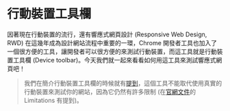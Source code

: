 
# 行動裝置工具欄
因著現在行動裝置的流行，還有響應式網頁設計 (Responsive Web Design, RWD) 在這幾年成為設計網站流程中重要的一環，Chrome 開發者工具也加入了一個很方便的工具，讓開發者可以很方便的來測試行動裝置，而這工具就是行動裝置工具欄 (Device toolbar)。今天我們就一起來看看如何用這工具來測試響應式網頁吧！

> 我們在簡介行動裝置工具欄的時候就有[提到](https://github.com/konekoya/talks/blob/master/intro-to-chrome-devtools-triathlon/day-5.md#%E8%A1%8C%E5%8B%95%E8%A3%9D%E7%BD%AE%E5%B7%A5%E5%85%B7%E6%AC%84-device-toolbar)，這個工具不能取代使用真實的行動裝置來測試你的網站，因為它仍然有許多限制 (在[官網文件](https://developers.google.com/web/tools/chrome-devtools/device-mode/emulate-mobile-viewports)的 Limitations 有提到)。
